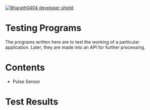 [![Bharath0404 developer shield](https://img.shields.io/badge/Project%20S.I.G.H.T-Testing-orange.svg)](https://github.com/bharath0404)

# Testing Programs
The programs written here are to test the working of a particular application. Later, they are made into an API for further processing.

# Contents
- Pulse Sensor

# Test Results




